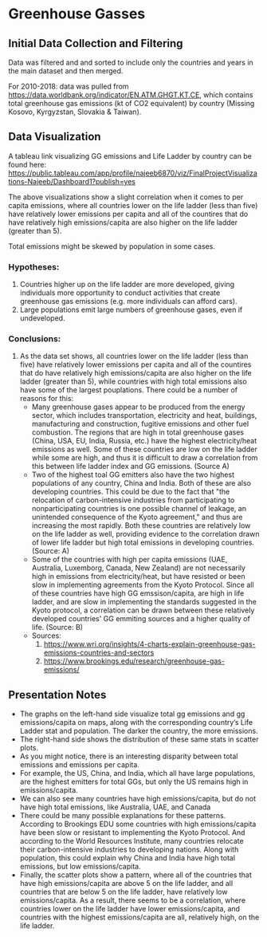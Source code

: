 # Greenhouse Gasses
## Initial Data Collection and Filtering
Data was filtered and and sorted to include only the countries and years in the main dataset and then merged.

For 2010-2018: data was pulled from https://data.worldbank.org/indicator/EN.ATM.GHGT.KT.CE, which contains total greenhouse gas emissions (kt of CO2 equivalent) by country (Missing Kosovo, Kyrgyzstan, Slovakia & Taiwan).

## Data Visualization
A tableau link visualizing GG emissions and Life Ladder by country can be found here:
https://public.tableau.com/app/profile/najeeb6870/viz/FinalProjectVisualizations-Najeeb/Dashboard1?publish=yes

The above visualizations show a slight correlation when it comes to per capita emissions, where all countries lower on the life ladder (less than five) have relatively lower emissions per capita and all of the countires that do have relatively high emissions/capita are also higher on the life ladder (greater than 5). 

Total emissions might be skewed by population in some cases.

### Hypotheses:

1. Countries higher up on the life ladder are more developed, giving individuals more opportunity to conduct activities that create greenhouse gas emissions (e.g. more individuals can afford cars).
2. Large populations emit large numbers of greenhouse gases, even if undeveloped.

### Conclusions:
1. As the data set shows, all countries lower on the life ladder (less than five) have relatively lower emissions per capita and all of the countires that do have relatively high emissions/capita are also higher on the life ladder (greater than 5), while countries with high total emissions also have some of the largest pouplations. There could be a number of reasons for this:
    * Many greenhouse gases appear to be produced from the energy sector, which includes transportation, electricity and heat, buildings, manufacturing and construction, fugitive emissions and other fuel combustion. The regions that are high in total greenhouse gases (China, USA, EU, India, Russia, etc.) have the highest electricity/heat emissions as well. Some of these countries are low on the life ladder while some are high, and thus it is difficult to draw a correlation from this between life ladder index and GG emissions. (Source A)
    * Two of the highest toal GG emitters also have the two highest populations of any country, China and India. Both of these are also developing countries. This could be due to the fact that "the relocation of carbon-intensive industries from participating to nonparticipating countries is one possible channel of leakage, an unintended consequence of the Kyoto agreement," and thus are increasing the most rapidly. Both these countries are relatively low on the life ladder as well, providing evidence to the correlation drawn of lower life ladder but high total emissions in developing countries. (Source: A)
    * Some of the countries with high per capita emissions (UAE, Australia, Luxemborg, Canada, New Zealand) are not necessarily high in emissions from electricity/heat, but have resisted or been slow in implementing agreements from the Kyoto Protocol. Since all of these countries have high GG emssison/capita, are high in life ladder, and are slow in implementing the standards suggested in the Kyoto protocol, a correlation can be drawn between these relatively developed countries' GG emmiting sources and a higher quality of life. (Source: B)
    * Sources:
      1. https://www.wri.org/insights/4-charts-explain-greenhouse-gas-emissions-countries-and-sectors
      2. https://www.brookings.edu/research/greenhouse-gas-emissions/
## Presentation Notes
*	The graphs on the left-hand side visualize total gg emissions and gg emissions/capita on maps, along with the corresponding country’s Life Ladder stat and population. The darker the country, the more emissions. 
*	The right-hand side shows the distribution of these same stats in scatter plots.
*	As you might notice, there is an interesting disparity between total emissions and emissions per capita.
*	For example, the US, China, and India, which all have large populations, are the highest emitters for total GGs, but only the US remains high in emissions/capita. 
*	We can also see many countries have high emissions/capita, but do not have high total emissions, like Australia, UAE, and Canada
*	There could be many possible explanations for these patterns. According to Brookings EDU some countries with high emissions/capita have been slow or resistant to implementing the Kyoto Protocol. And according to the World Resources Institute, many countries relocate their carbon-intensive industries to developing nations. Along with population, this could explain why China and India have high total emissions, but low emissions/capita.
*	Finally, the scatter plots show a pattern, where all of the countries that have high emissions/capita are above 5 on the life ladder, and all countries that are below 5 on the life ladder, have relatively low emissions/capita. As a result, there seems to be a correlation, where countries lower on the life ladder have lower emissions/capita, and countries with the highest emissions/capita are all, relatively high, on the life ladder.

